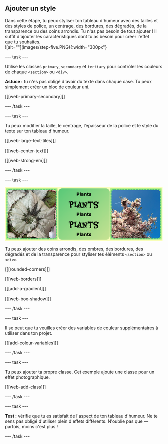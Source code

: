 ## Ajouter un style

<div style="display: flex; flex-wrap: wrap">
<div style="flex-basis: 200px; flex-grow: 1; margin-right: 15px;">
Dans cette étape, tu peux styliser ton tableau d'humeur avec des tailles et des styles de police, un centrage, des bordures, des dégradés, de la transparence ou des coins arrondis. Tu n'as pas besoin de tout ajouter ! Il suffit d'ajouter les caractéristiques dont tu as besoin pour créer l'effet que tu souhaites. 
</div>
<div>
![alt=""](images/step-five.PNG){:width="300px"}
</div>
</div>

\--- task ---

Utilise les classes `primary`, `secondary` et `tertiary` pour contrôler les couleurs de chaque `<section>` ou `<div>`.

**Astuce :** tu n'es pas obligé d'avoir du texte dans chaque case. Tu peux simplement créer un bloc de couleur uni.

[[[web-primary-secondary]]]

\--- /task ---

\--- task ---

Tu peux modifier la taille, le centrage, l’épaisseur de la police et le style du texte sur ton tableau d'humeur.

[[[web-large-text-tiles]]]

[[[web-center-text]]]

[[[web-strong-em]]]

\--- /task ---

\--- task ---

![Une bande d'exemples avec des dégradés, des bordures en pointillés et des coins arrondis.](images/borders-corners.png)

Tu peux ajouter des coins arrondis, des ombres, des bordures, des dégradés et de la transparence pour styliser tes éléments `<section>` ou `<div>`.

[[[rounded-corners]]]

[[[web-borders]]]

[[[add-a-gradient]]]

[[[web-box-shadow]]]

\--- /task ---

\--- task ---

Il se peut que tu veuilles créer des variables de couleur supplémentaires à utiliser dans ton projet.

[[[add-colour-variables]]]

\--- /task ---

\--- task ---

Tu peux ajouter ta propre classe. Cet exemple ajoute une classe pour un effet photographique.

[[[web-add-class]]]

\--- /task ---

\--- task ---

**Test :** vérifie que tu es satisfait de l'aspect de ton tableau d'humeur. Ne te sens pas obligé d'utiliser plein d'effets différents. N'oublie pas que &mdash; parfois, moins c'est plus !

\--- /task ---
